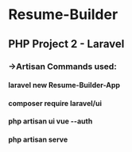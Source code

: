 # Resume-Builder
## PHP Project 2 - Laravel


### ->Artisan Commands used:

#### laravel new Resume-Builder-App
#### composer require laravel/ui
#### php artisan ui vue --auth
#### php artisan serve
